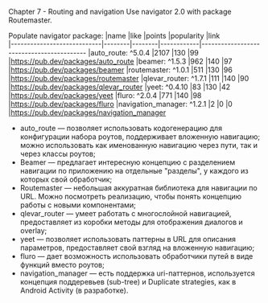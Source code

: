 Chapter 7 - Routing and navigation
Use navigator 2.0 with package Routemaster.

Populate navigator package:
|name                        |like    |points  |popularity  |link                                                       
|----------------------------|--------|--------|------------|------------------------------------------
|auto_route: ^5.0.4          |2107    |130     |99          |https://pub.dev/packages/auto_route
|beamer: ^1.5.3              |962     |140     |97          |https://pub.dev/packages/beamer
|routemaster: ^1.0.1         |511     |130     |96          |https://pub.dev/packages/routemaster
|qlevar_router: ^1.7.1       |111     |140     |90          |https://pub.dev/packages/qlevar_router
|yeet: ^0.4.10               |83      |130     |42          |https://pub.dev/packages/yeet
|fluro: ^2.0.4               |771     |140     |98          |https://pub.dev/packages/fluro
|navigation_manager: ^1.2.1  |2       |0       |0           |https://pub.dev/packages/navigation_manager


* auto_route — позволяет использовать кодогенерацию для конфигурации набора роутов, поддерживает вложенную навигацию; можно использовать как именованную навигацию через пути, так и через классы роутов;
* Beamer — предлагает интересную концепцию с разделением навигации по приложению на отдельные "разделы", у каждого из которых свой обработчик;
* Routemaster — небольшая аккуратная библиотека для навигации по URL. Можно посмотреть реализацию, чтобы понять концепцию работы с новыми компонентами;
* qlevar_router — умеет работать с многослойной навигацией, предоставляет из коробки методы для отображения диалогов и overlay;
* yeet — позволяет использовать паттерны в URL для описания параметров, предоставляет свой взгляд на вложенную навигацию;
* fluro — дает возможность использовать обработчики путей в виде функций вместо роутов;
* navigation_manager — есть поддержка uri-паттернов, используется концепция поддеревьев (sub-tree) и Duplicate strategies, как в Android Activity (в разработке).
